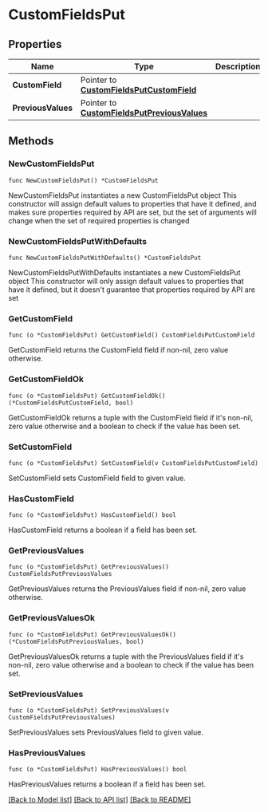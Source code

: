 # CustomFieldsPut

## Properties

Name | Type | Description | Notes
------------ | ------------- | ------------- | -------------
**CustomField** | Pointer to [**CustomFieldsPutCustomField**](CustomFieldsPutCustomField.md) |  | [optional] 
**PreviousValues** | Pointer to [**CustomFieldsPutPreviousValues**](CustomFieldsPutPreviousValues.md) |  | [optional] 

## Methods

### NewCustomFieldsPut

`func NewCustomFieldsPut() *CustomFieldsPut`

NewCustomFieldsPut instantiates a new CustomFieldsPut object
This constructor will assign default values to properties that have it defined,
and makes sure properties required by API are set, but the set of arguments
will change when the set of required properties is changed

### NewCustomFieldsPutWithDefaults

`func NewCustomFieldsPutWithDefaults() *CustomFieldsPut`

NewCustomFieldsPutWithDefaults instantiates a new CustomFieldsPut object
This constructor will only assign default values to properties that have it defined,
but it doesn't guarantee that properties required by API are set

### GetCustomField

`func (o *CustomFieldsPut) GetCustomField() CustomFieldsPutCustomField`

GetCustomField returns the CustomField field if non-nil, zero value otherwise.

### GetCustomFieldOk

`func (o *CustomFieldsPut) GetCustomFieldOk() (*CustomFieldsPutCustomField, bool)`

GetCustomFieldOk returns a tuple with the CustomField field if it's non-nil, zero value otherwise
and a boolean to check if the value has been set.

### SetCustomField

`func (o *CustomFieldsPut) SetCustomField(v CustomFieldsPutCustomField)`

SetCustomField sets CustomField field to given value.

### HasCustomField

`func (o *CustomFieldsPut) HasCustomField() bool`

HasCustomField returns a boolean if a field has been set.

### GetPreviousValues

`func (o *CustomFieldsPut) GetPreviousValues() CustomFieldsPutPreviousValues`

GetPreviousValues returns the PreviousValues field if non-nil, zero value otherwise.

### GetPreviousValuesOk

`func (o *CustomFieldsPut) GetPreviousValuesOk() (*CustomFieldsPutPreviousValues, bool)`

GetPreviousValuesOk returns a tuple with the PreviousValues field if it's non-nil, zero value otherwise
and a boolean to check if the value has been set.

### SetPreviousValues

`func (o *CustomFieldsPut) SetPreviousValues(v CustomFieldsPutPreviousValues)`

SetPreviousValues sets PreviousValues field to given value.

### HasPreviousValues

`func (o *CustomFieldsPut) HasPreviousValues() bool`

HasPreviousValues returns a boolean if a field has been set.


[[Back to Model list]](../README.md#documentation-for-models) [[Back to API list]](../README.md#documentation-for-api-endpoints) [[Back to README]](../README.md)


